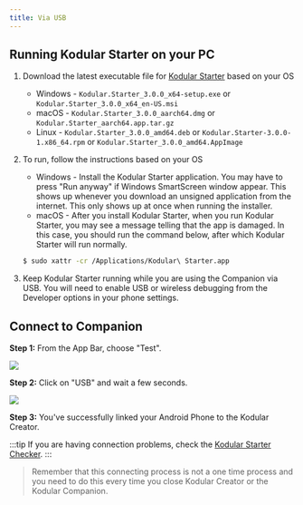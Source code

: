 ```yaml
---
title: Via USB
---
```


## Running Kodular Starter on your PC

1. Download the latest executable file for [Kodular Starter](https://github.com/Kodular/Starter/releases/latest) based on your OS
    - Windows - `Kodular.Starter_3.0.0_x64-setup.exe` or `Kodular.Starter_3.0.0_x64_en-US.msi`
    - macOS - `Kodular.Starter_3.0.0_aarch64.dmg` or `Kodular.Starter_aarch64.app.tar.gz`
    - Linux - `Kodular.Starter_3.0.0_amd64.deb` or `Kodular.Starter-3.0.0-1.x86_64.rpm` or `Kodular.Starter_3.0.0_amd64.AppImage`
2. To run, follow the instructions based on your OS
    - Windows - Install the Kodular Starter application. You may have to press "Run anyway" if Windows SmartScreen window appear. This shows up whenever you download an unsigned application from the internet. This only shows up at once when running the installer.
    - macOS - After you install Kodular Starter, when you run Kodular Starter, you may see a message telling that the app is damaged. In this case, you should run the command below, after which Kodular Starter will run normally.
    ```sh
    $ sudo xattr -cr /Applications/Kodular\ Starter.app
    ```

3. Keep Kodular Starter running while you are using the Companion via USB. You will need to enable USB or wireless debugging from the Developer options in your phone settings.

## Connect to Companion

**Step 1:** From the App Bar, choose "Test".

![](@assets/images/other/live-development/usb-1.png)

**Step 2:** Click on "USB" and wait a few seconds.

![](@assets/images/other/live-development/usb-2.png)

**Step 3:** You've successfully linked your Android Phone to the Kodular Creator.  

:::tip
If you are having connection problems, check the [Kodular Starter Checker](https://starter.kodular.io).
:::

> Remember that this connecting process is not a one time process and you need to do this every time you close Kodular Creator or the Kodular Companion.
